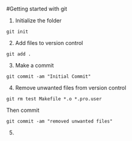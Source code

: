 #Getting started with git

1. Initialize the folder

```
git init
```

2. Add files to version control

```
git add .
```

3. Make a commit

```
git commit -am "Initial Commit"
```

4. Remove unwanted files from version control

```
git rm test Makefile *.o *.pro.user
```

Then commit
```
git commit -am "removed unwanted files"
```

5.

